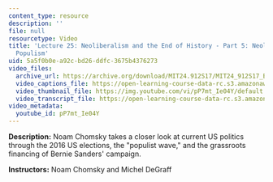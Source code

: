```yaml
---
content_type: resource
description: ''
file: null
resourcetype: Video
title: 'Lecture 25: Neoliberalism and the End of History - Part 5: Neoliberalism to
  Populism'
uid: 5a5f0b0e-a92c-bd26-ddfc-3675b4376273
video_files:
  archive_url: https://archive.org/download/MIT24.912S17/MIT24_912S17_Black_Matters_Chomsky_Part_5_300k.mp4
  video_captions_file: https://open-learning-course-data-rc.s3.amazonaws.com/24-912-black-matters-introduction-to-black-studies-spring-2017/cf2bd11cfd45503eb589b8e6e42841a5_pP7mt_Ie04Y.vtt
  video_thumbnail_file: https://img.youtube.com/vi/pP7mt_Ie04Y/default.jpg
  video_transcript_file: https://open-learning-course-data-rc.s3.amazonaws.com/24-912-black-matters-introduction-to-black-studies-spring-2017/c0007a73e905bd0e2c8380d90837078e_pP7mt_Ie04Y.pdf
video_metadata:
  youtube_id: pP7mt_Ie04Y
---
```


**Description:** Noam Chomsky takes a closer look at current US politics through the 2016 US elections, the "populist wave," and the grassroots financing of Bernie Sanders' campaign.

**Instructors:** Noam Chomsky and Michel DeGraff